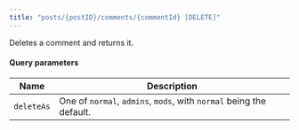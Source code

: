 ```yaml
---
title: "posts/{postID}/comments/{commentId} [DELETE]"
---
```


Deletes a comment and returns it.

#### Query parameters

| Name       | Description                                                         |
| ---------- | ------------------------------------------------------------------- |
| `deleteAs` | One of `normal`, `admins`, `mods`, with `normal` being the default. |
